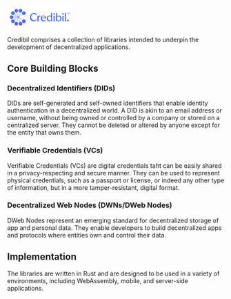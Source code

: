 <img src="logo-lockup.svg" alt="logo" width="30%"/>

Credibil comprises a collection of libraries intended to underpin the development
of decentralized applications.

## Core Building Blocks

### Decentralized Identifiers (DIDs)

DIDs are self-generated and self-owned identifiers that enable identity 
authentication in a decentralized world. A DID is akin to an email address or
username, without being owned or controlled by a company or stored on a
centralized server. They cannot be deleted or altered by anyone except for
the entity that owns them.

### Verifiable Credentials (VCs)

Verifiable Credentials (VCs) are digital credentials taht can be easily shared in
a privacy-respecting and secure manner. They can be used to represent physical
credentials, such as a passport or license, or indeed any other type of 
information, but in a more tamper-resistant, digital format.

### Decentralized Web Nodes (DWNs/DWeb Nodes)

DWeb Nodes represent an emerging standard for decentralized storage of app
and personal data. They enable developers to build decentralized apps and 
protocols where entities own and control their data.

## Implementation

The libraries are written in Rust and are designed to be used in a variety of environments, including WebAssembly, mobile, and server-side applications.
